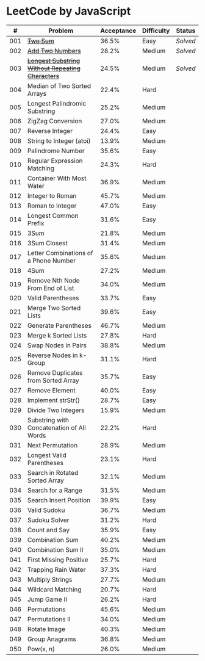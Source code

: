 # LeetCode by JavaScript

\# | Problem | Acceptance | Difficulty | Status
------------ | ------------- | ------------- | ------------- | -------------
001 | <del>[Two Sum](Algorithms/001_Two_Sum.js)</del> | 36.5% | Easy | _Solved_
002 | <del>[Add Two Numbers](Algorithms/002_Add_Two_Numbers.js)</del> | 28.2% | Medium | _Solved_	
003 | <del>[Longest Substring Without Repeating Characters](Algorithms/003_Substr_Without_Repeat.js)</del> | 24.5% | Medium | _Solved_	
004 | Median of Two Sorted Arrays | 22.4% | Hard	
005 | Longest Palindromic Substring | 25.2% | Medium	
006 | ZigZag Conversion | 27.0% | Medium	
007 | Reverse Integer | 24.4% | Easy	
008 | String to Integer (atoi) | 13.9% | Medium	
009 | Palindrome Number | 35.6% | Easy	
010 | Regular Expression Matching | 24.3% | Hard	
011 | Container With Most Water | 36.9% | Medium	
012 | Integer to Roman | 45.7% | Medium	
013 | Roman to Integer | 47.0% | Easy	
014 | Longest Common Prefix | 31.6% | Easy	
015 | 3Sum | 21.8% | Medium	
016 | 3Sum Closest | 31.4% | Medium	
017 | Letter Combinations of a Phone Number | 35.6% | Medium	
018 | 4Sum | 27.2% | Medium	
019 | Remove Nth Node From End of List | 34.0% | Medium	
020 | Valid Parentheses | 33.7% | Easy	
021 | Merge Two Sorted Lists | 39.6% | Easy	
022 | Generate Parentheses | 46.7% | Medium	
023 | Merge k Sorted Lists | 27.8% | Hard	
024 | Swap Nodes in Pairs | 38.8% | Medium	
025 | Reverse Nodes in k-Group | 31.1% | Hard	
026 | Remove Duplicates from Sorted Array | 35.7% | Easy	
027 | Remove Element | 40.0% | Easy	
028 | Implement strStr() | 28.7% | Easy	
029 | Divide Two Integers | 15.9% | Medium	
030 | Substring with Concatenation of All Words | 22.2% | Hard	
031 | Next Permutation | 28.9% | Medium	
032 | Longest Valid Parentheses | 23.1% | Hard	
033 | Search in Rotated Sorted Array | 32.1% | Medium	
034 | Search for a Range | 31.5% | Medium	
035 | Search Insert Position | 39.9% | Easy	
036 | Valid Sudoku | 36.7% | Medium	
037 | Sudoku Solver | 31.2% | Hard	
038 | Count and Say | 35.9% | Easy	
039 | Combination Sum | 40.2% | Medium	
040 | Combination Sum II | 35.0% | Medium	
041 | First Missing Positive | 25.7% | Hard	
042 | Trapping Rain Water | 37.3% | Hard	
043 | Multiply Strings | 27.7% | Medium	
044 | Wildcard Matching | 20.7% | Hard	
045 | Jump Game II | 26.2% | Hard	
046 | Permutations | 45.6% | Medium	
047 | Permutations II | 34.0% | Medium	
048 | Rotate Image | 40.3% | Medium	
049 | Group Anagrams | 36.8% | Medium	
050 | Pow(x, n) | 26.0% | Medium
